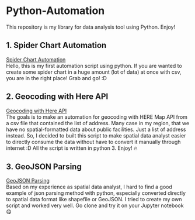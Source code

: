 # Python-Automation
This repository is my library for data analysis tool using Python. Enjoy!


## 1. Spider Chart Automation

<a href="https://github.com/nooglersoon/Python-Automation/blob/main/spider_chart.py"> Spider Chart Automation </a>
<br>
Hello, this is my first automation script using python. If you are wanted to create some spider chart in a huge amount (lot of data) at once with csv, you are in the right place! Grab and go! :D

## 2. Geocoding with Here API

<a href="https://github.com/nooglersoon/Python-Automation/blob/main/geocoding.py"> Geocoding with Here API </a>
<br>
The goals is to make an automation for geocoding with HERE Map API from a csv file that contained the list of address. Many case in my region, that we have no spatial-formatted data about public facilities. Just a list of address instead. So, I decided to built this script to make spatial data analyst easier to directly consume the data without have to convert it manually through internet :D
All the script is written in python 3. Enjoy! 🔥

## 3. GeoJSON Parsing

<a href="https://github.com/nooglersoon/Python-Automation/blob/main/geoJSON-Parsing.py"> GeoJSON Parsing </a>
<br>
Based on my experience as spatial data analyst, I hard to find a good example of json parsing method with python, especially converted directly to spatial data format like shapefile or GeoJSON. I tried to create my own script and worked very well. Go clone and try it on your Jupyter notebook 😋
